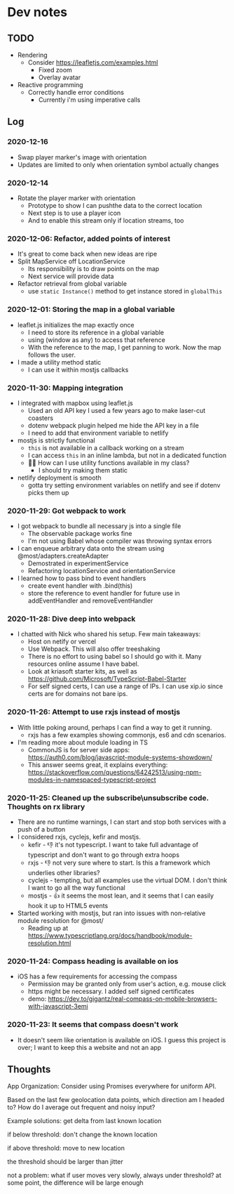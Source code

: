 # Dev notes

## TODO

* Rendering
  * Consider https://leafletjs.com/examples.html
    * Fixed zoom
    * Overlay avatar
* Reactive programming
  * Correctly handle error conditions
    * Currently i'm using imperative calls

## Log

### 2020-12-16
* Swap player marker's image with orientation
* Updates are limited to only when orientation symbol actually changes

### 2020-12-14
* Rotate the player marker with orientation
  * Prototype to show I can pushthe data to the correct location
  * Next step is to use a player icon
  * And to enable this stream only if location streams, too

### 2020-12-06: Refactor, added points of interest
* It's great to come back when new ideas are ripe
* Split MapService off LocationService
  * Its responsibility is to draw points on the map
  * Next service will provide data
* Refactor retrieval from global variable
  *  use `static Instance()` method to get instance stored in `globalThis`

### 2020-12-01: Storing the map in a global variable
* leaflet.js initializes the map exactly once
  * I need to store its reference in a global variable
  * using (window as any) to access that reference
  * With the reference to the map, I get panning to work. Now the map follows the user.
* I made a utility method static
  * I can use it within mostjs callbacks

### 2020-11-30: Mapping integration
* I integrated with mapbox using leaflet.js
  * Used an old API key I used a few years ago to make laser-cut coasters
  * dotenv webpack plugin helped me hide the API key in a file
  * I need to add that environment variable to netlify
* mostjs is strictly functional
  * `this` is not available in a callback working on a stream
  * I can access `this` in an inline lambda, but not in a dedicated function
  * 🙋‍♂️ How can I use utility functions available in my class?
    * I should try making them static
* netlify deployment is smooth
  * gotta try setting environment variables on netlify and see if dotenv picks them up

### 2020-11-29: Got webpack to work
* I got webpack to bundle all necessary js into a single file
  * The observable package works fine
  * I'm not using Babel whose compiler was throwing syntax errors 
* I can enqueue arbitrary data onto the stream using @most/adapters.createAdapter
  * Demostrated in experimentService
  * Refactoring locationService and orientationService
* I learned how to pass bind to event handlers
  * create event handler with .bind(this)
  * store the reference to event handler for future use in addEventHandler and removeEventHandler

### 2020-11-28: Dive deep into webpack
* I chatted with Nick who shared his setup. Few main takeaways:
  * Host on netify or vercel
  * Use Webpack. This will also offer treeshaking
  * There is no effort to using babel so I should go with it. Many resources online assume I have babel.
  * Look at kriasoft starter kits, as well as https://github.com/Microsoft/TypeScript-Babel-Starter
  * For self signed certs, I can use a range of IPs. I can use xip.io since certs are for domains not bare ips.

### 2020-11-26: Attempt to use rxjs instead of mostjs
* With little poking around, perhaps I can find a way to get it running.
  * rxjs has a few examples showing commonjs, es6 and cdn scenarios.
* I'm reading more about module loading in TS
  * CommonJS is for server side apps: https://auth0.com/blog/javascript-module-systems-showdown/
  * This answer seems great, it explains everything: https://stackoverflow.com/questions/64242513/using-npm-modules-in-namespaced-typescript-project

### 2020-11-25: Cleaned up the subscribe\unsubscribe code. Thoughts on rx library
* There are no runtime warnings, I can start and stop both services with a push of a button
* I considered rxjs, cyclejs, kefir and mostjs.
  * kefir - 👎 it's not typescript. I want to take full advantage of typescript and don't want to go through extra hoops
  * rxjs - 👎 not very sure where to start. Is this a framework which underlies other libraries?
  * cyclejs - tempting, but all examples use the virtual DOM. I don't think I want to go all the way functional
  * mostjs - 👍 it seems the most lean, and it seems that I can easily hook it up to HTML5 events
* Started working with mostjs, but ran into issues with non-relative module resolution for @most/
  * Reading up at https://www.typescriptlang.org/docs/handbook/module-resolution.html

### 2020-11-24: Compass heading is available on ios
* iOS has a few requirements for accessing the compass
  * Permission may be granted only from user's action, e.g. mouse click
  * https might be necessary. I added self signed certificates
  * demo: https://dev.to/gigantz/real-compass-on-mobile-browsers-with-javascript-3emi

### 2020-11-23: It seems that compass doesn't work
* It doesn't seem like orientation is available on iOS. I guess this project is over; I want to keep this a website and not an app

## Thoughts

App Organization: Consider using Promises everywhere for uniform API.

Based on the last few geolocation data points, which direction am I headed to?
How do I average out frequent and noisy input?

Example solutions:
get delta from last known location

if below threshold:
  don't change the known location

if above threshold:
  move to new location

the threshold should be larger than jitter

not a problem:
  what if user moves very slowly, always under threshold?
  at some point, the difference will be large enough
